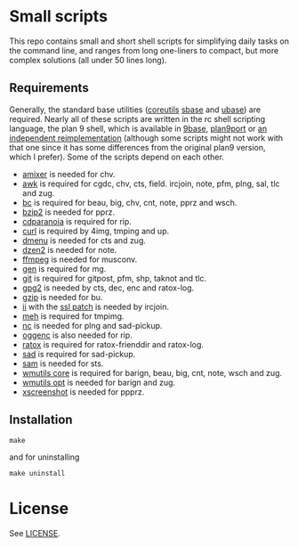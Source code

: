 Small scripts
=============

This repo contains small and short shell scripts for simplifying daily tasks on
the command line, and ranges from long one-liners to compact, but more complex
solutions (all under 50 lines long).

Requirements
------------

Generally, the standard base utilities
([coreutils](https://www.gnu.org/software/coreutils/coreutils.html)
[sbase](http://git.suckless.org/sbase)
and [ubase](http://git.suckless.org/ubase)) are required.
Nearly all of these scripts are written in the rc
shell scripting language, the plan 9 shell, which is
available in [9base](http://git.suckless.org/9base),
[plan9port](https://swtch.com/plan9port/) or [an independent
reimplementation](https://github.com/rakitzis/rc) (although some scripts
might not work with that one since it has some differences from the
original plan9 version, which I prefer).
Some of the scripts depend on each other.

* [amixer](https://linux.die.net/man/1/amixer) is needed for chv.
* [awk](https://www.gnu.org/software/gawk/) is required for cgdc, chv, cts, field. ircjoin, note, pfm, plng, sal, tlc and zug.
* [bc](https://www.gnu.org/software/bc/) is required for beau, big, chv, cnt, note, pprz and wsch.
* [bzip2](http://bzip.org/) is needed for pprz.
* [cdparanoia](https://xiph.org/paranoia/) is required for rip.
* [curl](https://curl.haxx.se/) is required by 4img, tmping and up.
* [dmenu](http://git.suckless.org/dmenu) is needed for cts and zug.
* [dzen2](https://github.com/robm/dzen) is needed for note.
* [ffmpeg](https://ffmpeg.org/) is needed for musconv.
* [gen](https://github.com/pranomostro/gen) is required for mg.
* [git](https://git-scm.com/) is required for gitpost, pfm, shp, taknot and tlc.
* [gpg2](https://gnupg.org/) is needed by cts, dec, enc and ratox-log.
* [gzip](http://www.gzip.org/) is needed for bu.
* [ii](http://git.suckless.org/ii) with the [ssl patch](http://tools.suckless.org/ii/patches/ssl) is needed by ircjoin.
* [meh](https://github.com/jhawthorn/meh) is required for tmpimg.
* [nc](http://nc110.sourceforge.net/) is needed for plng and sad-pickup.
* [oggenc](https://xiph.org/downloads/) is also needed for rip.
* [ratox](http://git.z3bra.org/ratox/log.html) is required for ratox-frienddir and ratox-log.
* [sad](https://git.2f30.org/sad/log.html) is required for sad-pickup.
* [sam](http://sam.cat-v.org/) is needed for sts.
* [wmutils core](https://github.com/wmutils/core) is required for barign, beau, big, cnt, note, wsch and zug.
* [wmutils opt](https://github.com/wmutils/opt) is needed for barign and zug.
* [xscreenshot](http://git.2f30.org/xscreenshot/log.html) is needed for ppprz.

Installation
------------

    make

and for uninstalling

    make uninstall

License
=======

See [LICENSE](./LICENSE).
